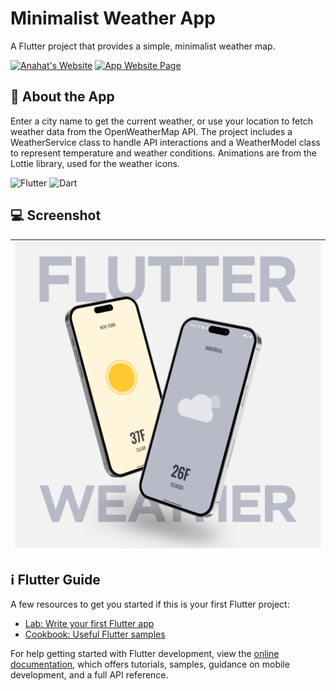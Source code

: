 # Minimalist Weather App

A Flutter project that provides a simple, minimalist weather map. 

[![Anahat's Website](https://img.shields.io/badge/Developer_Website-AnahatMudgal.com-navy)](https://AnahatMudgal.com)
[![App Website Page](https://img.shields.io/badge/App_Webpage-Flutter_Weather-seagreen)](https://AnahatMudgal.com/development/flutter-weather-app)

## 📱 About the App

Enter a city name to get the current weather, or use your location to fetch weather data from the OpenWeatherMap API.
The project includes a WeatherService class to handle API interactions and a WeatherModel class to represent temperature and weather conditions.
Animations are from the Lottie library, used for the weather icons.

![Flutter](https://img.shields.io/badge/-Flutter-05122A?style=flat-square&logo=Flutter&color=2a2e34) 
![Dart](https://img.shields.io/badge/-Dart-05122A?style=flat-square&logo=Dart&color=2a2e34)

## 💻 Screenshot

| <img src="images/WeatherAppMockup.png" alt="Weather App Mockup" width="600px"> |
| :----------------------------------------------------------------------------: |

## ℹ️ Flutter Guide

A few resources to get you started if this is your first Flutter project:

- [Lab: Write your first Flutter app](https://docs.flutter.dev/get-started/codelab)
- [Cookbook: Useful Flutter samples](https://docs.flutter.dev/cookbook)

For help getting started with Flutter development, view the
[online documentation](https://docs.flutter.dev/), which offers tutorials,
samples, guidance on mobile development, and a full API reference.
